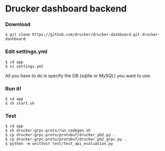 # Drucker dashboard backend
### Download
```
$ git clone https://github.com/drucker/drucker-dashboard.git drucker-dashboard
```

### Edit settings.yml
```
$ cd app
$ vi settings.yml
```

All you have to do is specify the DB (sqlite or MySQL) you want to use.

### Run it!
```
$ cd app
$ sh start.sh
```

### Test
```
$ cd app
$ sh drucker-grpc-proto/run_codegen.sh
$ cp drucker-grpc-proto/protobuf/drucker_pb2.py .
$ cp drucker-grpc-proto/protobuf/drucker_pb2_grpc.py .
$ python -m unittest test/test_api_evaluation.py
```
